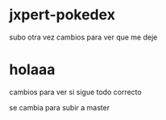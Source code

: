 # jxpert-pokedex

subo otra vez cambios para ver que me deje
# holaaa

cambios para ver si sigue todo correcto


se cambia para subir a master